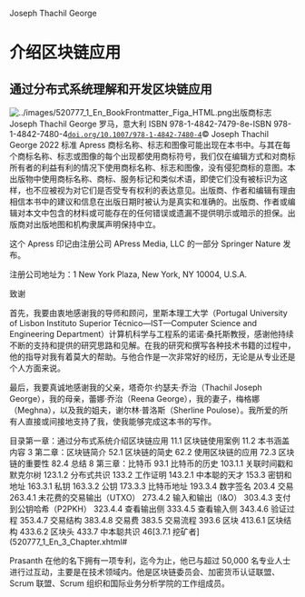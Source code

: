 Joseph Thachil George

# 介绍区块链应用

## 通过分布式系统理解和开发区块链应用

![../images/520777_1_En_BookFrontmatter_Figa_HTML.png](img/520777_1_En_BookFrontmatter_Figa_HTML.png)出版商标志 Joseph Thachil George 罗马，意大利 ISBN 978-1-4842-7479-8e-ISBN 978-1-4842-7480-4[`doi.org/10.1007/978-1-4842-7480-4`](https://doi.org/10.1007/978-1-4842-7480-4)© Joseph Thachil George 2022 标准 Apress 商标名称、标志和图像可能出现在本书中。与其在每个商标名称、标志或图像的每个出现都使用商标符号，我们仅在编辑方式和对商标所有者的利益有利的情况下使用商标名称、标志和图像，没有侵犯商标的意图。本出版物中使用商标名称、商标、服务标记和类似术语，即使它们没有被标识为这样，也不应被视为对它们是否受专有权利的表达意见。出版商、作者和编辑有理由相信本书中的建议和信息在出版日期时被认为是真实和准确的。出版商、作者或编辑对本文中包含的材料或可能存在的任何错误或遗漏不提供明示或暗示的担保。出版商对出版地图和机构隶属声明保持中立。

这个 Apress 印记由注册公司 APress Media, LLC 的一部分 Springer Nature 发布。

注册公司地址为：1 New York Plaza, New York, NY 10004, U.S.A.

致谢

首先，我要由衷地感谢我的导师和顾问，里斯本理工大学（Portugal University of Lisbon Instituto Superior Técnico—IST—Computer Science and Engineering Department）计算机科学与工程系的诺诺·桑托斯教授，感谢他持续不断的支持和提供的研究思路和见解。在我的研究和撰写各种技术书籍的过程中，他的指导对我有着莫大的帮助。与他合作是一次非常好的经历，无论是从专业还是个人方面来说。

最后，我要真诚地感谢我的父亲，塔奇尔·约瑟夫·乔治（Thachil Joseph George），我的母亲，蕾娜·乔治（Reena George），我的妻子，梅格娜（Meghna），以及我的姐夫，谢尔林·普洛斯（Sherline Poulose）。我所爱的所有人直接或间接地支持了我，使我能够完成这本书的写作。

目录第一章：通过分布式系统介绍区块链应用 11.​1 区块链使用案例 11.​2 本书涵盖内容 3 第二章：区块链简介 52.​1 区块链的简史 62.​2 使用区块链的应用 72.​3 区块链的重要性 82.​4 总结 8 第三章：比特币 93.​1 比特币的历史 103.​1.​1 关联时间戳和默克尔树 123.​1.​2 分布式共识 133.​2 工作证明 143.​2.​1 中本聪的天才 153.​3 密钥和地址 163.​3.​1 私钥 163.​3.​2 公钥 173.​3.​3 比特币地址 193.​3.​4 数字签名 203.​4 交易 263.​4.​1 未花费的交易输出（UTXO） 273.​4.​2 输入和输出（I&​O） 303.​4.​3 支付到公钥哈希（P2PKH） 323.​4.​4 查看输出侧 333.​4.​5 查看输入侧 343.​4.​6 验证过程 353.​4.​7 交易结构 383.​4.​8 交易费 383.​5 交易流程 393.​6 区块 413.​6.​1 区块结构 433.​6.​2 区块头 433.​7 中本聪共识 46[3.​7.​1 挖矿者](520777_1_En_3_Chapter.xhtml#

Prasanth 在他的名下拥有一项专利，迄今为止，他已与超过 50,000 名专业人士进行过互动，主要是在技术领域内。他是区块链委员会、加密货币认证联盟、Scrum 联盟、Scrum 组织和国际业务分析学院的工作组成员。
